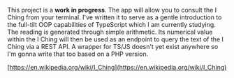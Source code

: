 This project is a **work in progress**. The app will allow you to consult the I Ching from your terminal. I've written it to serve as a gentle introduction to the full-tilt OOP capabilities of TypeScript which I am currently studying. The reading is generated through simple arithmetic. Its numerical value within the I Ching will then be used as an endpoint to query the text of the I Ching via a REST API. A wrapper for TS/JS doesn't yet exist anywhere so I'm gonna write that too based on a PHP version. 

[https://en.wikipedia.org/wiki/I_Ching](https://en.wikipedia.org/wiki/I_Ching)